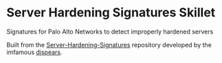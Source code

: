 # Server Hardening Signatures Skillet
Signatures for Palo Alto Networks to detect improperly hardened servers

Built from the [Server-Hardening-Signatures](https://github.com/PaloAltoNetworks/Server-Hardening-Signatures) repository developed by the imfamous [djspears](https://github.com/djspears).  
